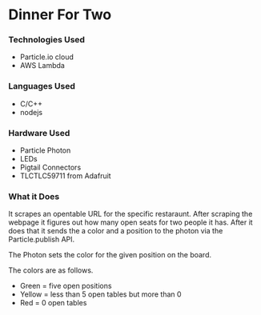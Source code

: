 # Dinner For Two


### Technologies Used

* Particle.io cloud
* AWS Lambda

### Languages Used

* C/C++
* nodejs

### Hardware Used

* Particle Photon
* LEDs
* Pigtail Connectors
* TLCTLC59711 from Adafruit

### What it Does

It scrapes an opentable URL for the specific restaraunt. After scraping the webpage
it figures out how many open seats for two people it has.  After it does that it sends the
a color and a position to the photon via the Particle.publish API.  

The Photon sets the color for the given position on the board.

The colors are as follows.
* Green = five open positions
* Yellow = less than 5 open tables but more than 0
* Red = 0 open tables